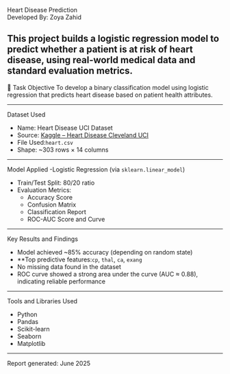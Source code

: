 Heart Disease Prediction  
Developed By: Zoya Zahid

This project builds a logistic regression model to predict whether a patient is at risk of heart disease, using real-world medical data and standard evaluation metrics.
---
 🎯 Task Objective
To develop a binary classification model using logistic regression that predicts heart disease based on patient health attributes.

---
Dataset Used
- Name: Heart Disease UCI Dataset  
- Source: [Kaggle – Heart Disease Cleveland UCI](https://www.kaggle.com/datasets/cherngs/heart-disease-cleveland-uci)  
- File Used:`heart.csv`  
- Shape: ~303 rows × 14 columns

---

Model Applied
-Logistic Regression (via `sklearn.linear_model`)
- Train/Test Split: 80/20 ratio
- Evaluation Metrics:
  - Accuracy Score
  - Confusion Matrix
  - Classification Report
  - ROC-AUC Score and Curve

---

Key Results and Findings
- Model achieved ~85% accuracy (depending on random state)
- **Top predictive features:`cp`, `thal`, `ca`, `exang`
- No missing data found in the dataset
- ROC curve showed a strong area under the curve (AUC ≈ 0.88), indicating reliable performance

---
Tools and Libraries Used
- Python
- Pandas
- Scikit-learn
- Seaborn
- Matplotlib

---
Report generated: June 2025
